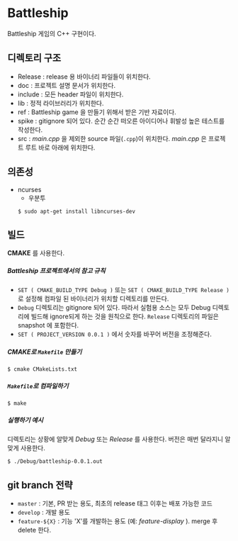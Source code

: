 # Battleship
Battleship 게임의 C++ 구현이다. 

## 디렉토리 구조
* Release : release 용 바이너리 파일들이 위치한다.
* doc : 프로젝트 설명 문서가 위치한다. 
* include : 모든 header 파일이 위치한다.
* lib : 정적 라이브러리가 위치한다.
* ref : Battleship game 을 만들기 위해서 받은 기반 자료이다.
* spike : gitignore 되어 있다. 순간 순간 떠오른 아이디어나 휘발성 높은 테스트를 작성한다.
* src : _main.cpp_ 을 제외한 source 파일(`.cpp`)이 위치한다. _main.cpp_ 은 프로젝트 루트 바로 아래에 위치한다.


## 의존성 
* ncurses
  * 우분투
  ```
  $ sudo apt-get install libncurses-dev
  ```

## 빌드
**CMAKE** 를 사용한다.
##### Battleship 프로젝트에서의 참고 규칙
* `SET ( CMAKE_BUILD_TYPE Debug )` 또는 `SET ( CMAKE_BUILD_TYPE Release )` 로 설정해 컴파일 된 바이너리가 위치할 디렉토리를 만든다.  
* `Debug` 디렉토리는 gitignore 되어 있다. 따라서 실험용 소스는 모두 Debug 디렉토리에 빌드해 ignore되게 하는 것을 원칙으로 한다. `Release` 디렉토리의 파일은 snapshot 에 포함한다. 
* `SET ( PROJECT_VERSION 0.0.1 )` 에서 숫자를 바꾸어 버전을 조정해준다.

##### **CMAKE**로 `Makefile` 만들기
```
$ cmake CMakeLists.txt
```
##### `Makefile`로 컴파일하기
```
$ make
```
##### 실행하기 예시
디렉토리는 상황에 알맞게 _Debug_ 또는 _Release_ 를 사용한다. 버전은 매번 달라지니 알맞게 사용한다.  
```
$ ./Debug/battleship-0.0.1.out
```

## git branch 전략 
* `master` : 기본, PR 받는 용도, 최초의 release 태그 이후는 배포 가능한 코드 
* `develop` : 개발 용도
* `feature-${X}` : 기능 'X'를 개발하는 용도 (예: _feature-display_ ). merge 후 delete 한다.
